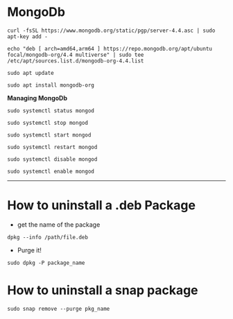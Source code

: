 # MongoDb

```
curl -fsSL https://www.mongodb.org/static/pgp/server-4.4.asc | sudo apt-key add -
```

```
echo "deb [ arch=amd64,arm64 ] https://repo.mongodb.org/apt/ubuntu focal/mongodb-org/4.4 multiverse" | sudo tee /etc/apt/sources.list.d/mongodb-org-4.4.list
```

```
sudo apt update
```

```
sudo apt install mongodb-org
```

**Managing MongoDb**

`sudo systemctl status mongod`

`sudo systemctl stop mongod`

`sudo systemctl start mongod`

`sudo systemctl restart mongod`

`sudo systemctl disable mongod`

`sudo systemctl enable mongod`

---

# How to uninstall a .deb Package
- get the name of the package
```shell
dpkg --info /path/file.deb
```

- Purge it!
```shell
sudo dpkg -P package_name
```

# How to uninstall a snap package

```shell
sudo snap remove --purge pkg_name
```